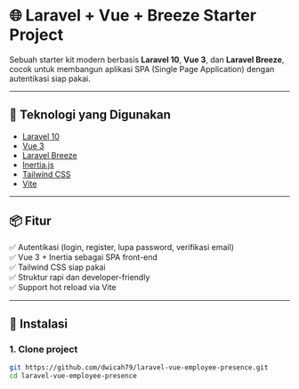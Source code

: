 # 🌐 Laravel + Vue + Breeze Starter Project

Sebuah starter kit modern berbasis **Laravel 10**, **Vue 3**, dan **Laravel Breeze**, cocok untuk membangun aplikasi SPA (Single Page Application) dengan autentikasi siap pakai.

---

## 🧩 Teknologi yang Digunakan

- [Laravel 10](https://laravel.com/)
- [Vue 3](https://vuejs.org/)
- [Laravel Breeze](https://laravel.com/docs/10.x/starter-kits#laravel-breeze)
- [Inertia.js](https://inertiajs.com/)
- [Tailwind CSS](https://tailwindcss.com/)
- [Vite](https://vitejs.dev/)

---

## 📦 Fitur

✅ Autentikasi (login, register, lupa password, verifikasi email)  
✅ Vue 3 + Inertia sebagai SPA front-end  
✅ Tailwind CSS siap pakai  
✅ Struktur rapi dan developer-friendly  
✅ Support hot reload via Vite

---

## 🚀 Instalasi

### 1. Clone project

```bash
git https://github.com/dwicah79/laravel-vue-employee-presence.git
cd laravel-vue-employee-presence
